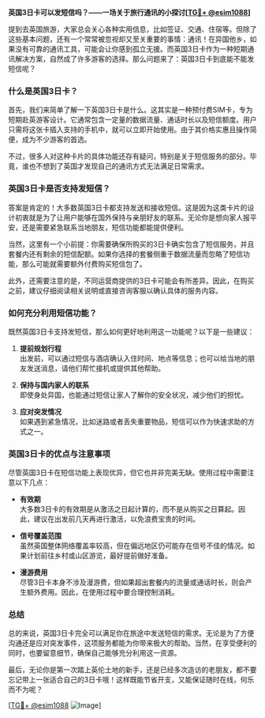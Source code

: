 **英国3日卡可以发短信吗？——一场关于旅行通讯的小探讨[[TG💪+ @esim1088](https://t.me/s/esim1088)]**

提到去英国旅游，大家总会关心各种实用信息，比如签证、交通、住宿等。但除了这些基本问题，还有一个常常被忽视却又至关重要的事情：通讯！在异国他乡，如果没有可靠的通讯工具，可能会让你感到孤立无援。而英国3日卡作为一种短期通讯解决方案，自然成了许多游客的选择。那么问题来了：英国3日卡到底能不能发短信呢？

### 什么是英国3日卡？

首先，我们来简单了解一下英国3日卡是什么。这其实是一种预付费SIM卡，专为短期赴英游客设计。它通常包含一定量的数据流量、通话时长以及短信额度。用户只需将这张卡插入支持的手机中，就可以立即开始使用。由于其价格实惠且操作简便，成为不少游客的首选。

不过，很多人对这种卡片的具体功能还存有疑问，特别是关于短信服务的部分。毕竟，谁也不想到了英国才发现自己的通讯方式无法满足日常需求。

### 英国3日卡是否支持发短信？

答案是肯定的！大多数英国3日卡都支持发送和接收短信。这是因为这类卡片的设计初衷就是为了让用户能够在国外保持与亲朋好友的联系。无论你是想向家人报平安，还是需要紧急联系当地朋友，短信功能都能提供便利。

当然，这里有一个小前提：你需要确保所购买的3日卡确实包含了短信服务，并且套餐内还有剩余的短信配额。如果你选择的套餐侧重于数据流量而忽略了短信功能，那么可能就需要额外付费购买短信包了。

此外，还需要注意的是，不同运营商提供的3日卡可能会有所差异。因此，在购买之前，建议仔细阅读相关说明或直接咨询客服以确认具体的服务内容。

### 如何充分利用短信功能？

既然英国3日卡支持发短信，那么如何更好地利用这一功能呢？以下是一些建议：

1. **提前规划行程**  
   出发前，可以通过短信与酒店确认入住时间、地点等信息；也可以给当地的朋友发送消息，请他们帮忙接机或提供其他帮助。
   
2. **保持与国内家人的联系**  
   即使身处异国，也能通过短信让家人了解你的安全状况，减少他们的担忧。
   
3. **应对突发情况**  
   如果遇到紧急情况，比如迷路或者丢失重要物品，短信可以作为快速求助的方式之一。

### 英国3日卡的优点与注意事项

尽管英国3日卡在短信功能上表现优异，但它也并非完美无缺。使用过程中需要注意以下几点：

- **有效期**  
  大多数3日卡的有效期是从激活之日起计算的，而不是从购买之日算起。因此，建议在出发前几天再进行激活，以免浪费宝贵的时间。
  
- **信号覆盖范围**  
  虽然英国整体网络覆盖率较高，但在偏远地区仍可能存在信号不佳的情况。如果计划前往乡村或山区游览，最好提前做好准备。

- **漫游费用**  
  尽管3日卡本身不涉及漫游费，但如果超出套餐内的流量或通话时长，则会产生额外费用。因此，在使用过程中要合理控制消耗。

### 总结

总的来说，英国3日卡完全可以满足你在旅途中发送短信的需求。无论是为了方便沟通还是应对突发事件，这项服务都能为你带来极大的帮助。当然，在享受便利的同时，也要留意细节，确保自己能够充分利用这一资源。

最后，无论你是第一次踏上英伦土地的新手，还是已经多次造访的老朋友，都不要忘记带上一张适合自己的3日卡哦！这样既能节省开支，又能保证随时在线，何乐而不为呢？

[[TG💪+ @esim1088](https://t.me/s/esim1088) ![Image](https://i.postimg.cc/4NQfJmqS/Snipaste-2025-05-13-00-14-12.png)]